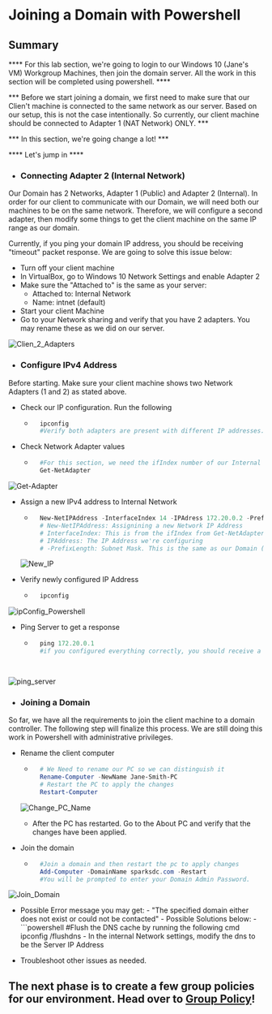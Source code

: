 # Joining a Domain with Powershell

## Summary

**** For this lab section, we're going to login to our Windows 10 (Jane's VM) Workgroup Machines, then join the domain server. All the work in this section will be completed using powershell. ****

*** Before we start joining a domain, we first need to make sure that our Clien't machine is connected to the same network as our server. Based on our setup, this is not the case intentionally. So currently, our client machine should be connected to Adapter 1 (NAT Network) ONLY. ***

*** In this section, we're going change a lot! ***

**** Let's jump in ****

* ### Connecting Adapter 2 (Internal Network)
Our Domain has 2 Networks, Adapter 1 (Public) and Adapter 2 (Internal). In order for our client to communicate with our Domain, we will need both our machines to be on the same network. Therefore, we will configure a second adapter, then modify some things to get the client machine on the same IP range as our domain.

Currently, if you ping your domain IP address, you should be receiving "timeout" packet response. We are going to solve this issue below:

- Turn off your client machine
- In VirtualBox, go to Windows 10 Network Settings and enable Adapter 2
- Make sure the "Attached to" is the same as your server:
    - Attached to: Internal Network
    - Name: intnet (default)
- Start your client Machine
- Go to your Network sharing and verify that you have 2 adapters. You may rename these as we did on our server.

![Clien_2_Adapters](https://github.com/user-attachments/assets/055c7915-03ae-4f78-9740-7876c22b51a8)


* ### Configure IPv4 Address
Before starting. Make sure your client machine shows two Network Adapters (1 and 2) as stated above.


- Check our IP configuration. Run the following
    - ```powershell
        ipconfig
        #Verify both adapters are present with different IP addresses.

- Check Network Adapter values
    - ```powershell
        #For this section, we need the ifIndex number of our Internal Network
        Get-NetAdapter

![Get-Adapter](https://github.com/user-attachments/assets/cfb40635-09ce-4ad2-90cc-4e8bc252ea33)


- Assign a new IPv4 address to Internal Network
    - ```powershell
        New-NetIPAddress -InterfaceIndex 14 -IPAdress 172.20.0.2 -PrefixLength 24
        # New-NetIPAddress: Assignining a new Network IP Address
        # InterfaceIndex: This is from the ifIndex from Get-NetAdapter
        # IPAddress: The IP Address we're configuring
        # -PrefixLength: Subnet Mask. This is the same as our Domain (Important)


    ![New_IP](https://github.com/user-attachments/assets/c6eec0f2-0406-4448-b091-8e3f6dfc74d7)


- Verify newly configured IP Address
    - ```powershell
        ipconfig

![ipConfig_Powershell](https://github.com/user-attachments/assets/810d2f3f-51bd-480f-818b-6e426b178673)


- Ping Server to get a response
    - ```powershell
        ping 172.20.0.1
        #if you configured everything correctly, you should receive a response from the server. If not, this is a perfect time to exercise your analytical and troubleshooting skills.

    
![ping_server](https://github.com/user-attachments/assets/11b00203-a14c-45a2-adc6-88c1a40f9462)


* ### Joining a Domain

So far, we have all the requirements to join the client machine to a domain controller. The following step will finalize this process. We are still doing this work in Powershell with administrative privileges.  

- Rename the client computer

    - ```powershell
        # We Need to rename our PC so we can distinguish it 
        Rename-Computer -NewName Jane-Smith-PC
        # Restart the PC to apply the changes
        Restart-Computer


    ![Change_PC_Name](https://github.com/user-attachments/assets/7c89aa6b-3e3e-4411-9956-bc0f07105c0a)

    
    - After the PC has restarted. Go to the About PC and verify that the changes have been applied.

- Join the domain

    - ```powershell
        #Join a domain and then restart the pc to apply changes
        Add-Computer -DomainName sparksdc.com -Restart
        #You will be prompted to enter your Domain Admin Password.


![Join_Domain](https://github.com/user-attachments/assets/218da14f-96ac-453b-a33e-8278d5e07f6d)

    
- Possible Error message you may get:
        - "The specified domain either does not exist or could not be contacted"
        - Possible Solutions below:
            - ```powershell
                #Flush the DNS cache by running the following cmd
                ipconfig /flushdns
            - In the internal Network settings, modify the dns to be the Server IP Address

- Troubleshoot other issues as needed.

## The next phase is to create a few group policies for our environment. Head over to <a href="https://github.com/KwaneleKhumalo/active_directory/blob/master/group_policy/group_policy.md" target="_blank">Group Policy</a>!

        
